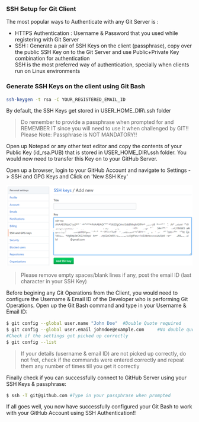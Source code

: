 ### SSH Setup for Git Client

The most popular ways to Authenticate with any Git Server is :
- HTTPS Authentication : Username & Password that you used while registering with Git Server
- SSH : Generate a pair of SSH Keys on the client (passphrase), copy over the public SSH Key on to the Git Server and use Public+Private Key combination for authentication <br>
SSH is the most preferred way of authentication, specially when clients run on Linux environments

### Generate SSH Keys on the client using Git Bash

```sh
ssh-keygen -t rsa -C YOUR_REGISTERED_EMAIL_ID
```
By default, the SSH Keys get stored in USER_HOME_DIR\\.ssh folder

>Do remember to provide a passphrase when prompted for and REMEMBER IT since you will need to use it when challenged by GIT!!
Please Note: Passphrase is NOT MANDATORY!! 

Open up Notepad or any other text editor and copy the contents of your Public Key (id_rsa.PUB) that is stored in USER_HOME_DIR\\.ssh folder. You would now need to transfer this Key on to your GitHub Server.

Open up a browser, login to your GitHub Account and navigate to 
Settings -> SSH and GPG Keys and Click on 'New SSH Key'

![](images/SSH-KEYS.png?raw=true)

>Please remove empty spaces/blank lines if any, post the email ID (last character in your SSH Key)

Before begining any Git Operations from the Client, you would need to configure the Username & Email ID of the Developer who is performing Git Operations. Open up the Git Bash command and type in your Username & Email ID:

```sh
$ git config --global user.name "John Doe"  #Double Quote required
$ git config --global user.email johndoe@example.com     #No double quote for email ID
#Check if the settings got picked up correctly
$ git config --list
```
>If your details (username & email ID) are not picked up correctly, do not fret, check if the commands were entered correctly and repeat them any number of times till you get it correctly

Finally check if you can successfully connect to GitHub Server using your SSH Keys & passphrase:

```sh
$ ssh -T git@github.com #Type in your passphrase when prompted
```

If all goes well, you now have successfully configured your Git Bash to work with your GitHub Account using SSH Authentication!! 
